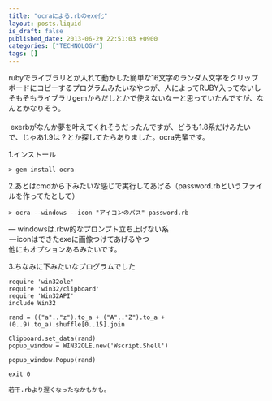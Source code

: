 ```yaml
---
title: "ocraによる.rbのexe化"
layout: posts.liquid
is_draft: false
published_date: 2013-06-29 22:51:03 +0900
categories: ["TECHNOLOGY"]
tags: []
---
```


rubyでライブラリとか入れて動かした簡単な16文字のランダム文字をクリップボードにコピーするプログラムみたいなやつが、人によってRUBY入ってないしそもそもライブラリgemからだしとかで使えないなーと思っていたんですが、なんとかなりそう。  
&nbsp;  
&nbsp;exerbがなんか夢を叶えてくれそうだったんですが、どうも1.8系だけみたいで、じゃあ1.9は？とか探してたらありました。ocra先輩です。

1.インストール

    > gem install ocra

2.あとはcmdから下みたいな感じで実行してあげる（password.rbというファイルを作ってたとして）

    > ocra --windows --icon "アイコンのパス" password.rb

— windowsは.rbw的なプロンプト立ち上げない系  
 — iconはできたexeに画像つけてあげるやつ  
他にもオプションあるみたいです。

3.ちなみに下みたいなプログラムでした

    require 'win32ole'
    require 'win32/clipboard'
    require 'Win32API'
    include Win32

    rand = (("a".."z").to_a + ("A".."Z").to_a + (0..9).to_a).shuffle[0..15].join

    Clipboard.set_data(rand)
    popup_window = WIN32OLE.new('Wscript.Shell')

    popup_window.Popup(rand)

    exit 0

    若干.rbより遅くなったなかもかも。


